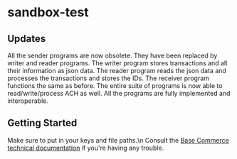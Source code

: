 # sandbox-test
## Updates
All the sender programs are now obsolete. They have been replaced by writer and reader programs.
The writer program stores transactions and all their information as json data. The reader program reads the json
data and processes the transactions and stores the IDs. The receiver program functions the same as before. The entire suite of programs is now able to read/write/process ACH as well. All the programs are fully implemented and interoperable.

## Getting Started
Make sure to put in your keys and file paths.\n
Consult the [Base Commerce technical documentation](https://confluence.basecommerce.net/bctd) if you're having any trouble.
